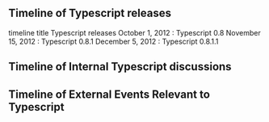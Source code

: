 ## Timeline of Typescript releases

timeline
    title Typescript releases
    October 1, 2012 : Typescript 0.8
    November 15, 2012 : Typescript 0.8.1
    December 5, 2012 : Typescript 0.8.1.1

## Timeline of Internal Typescript discussions

## Timeline of External Events Relevant to Typescript

